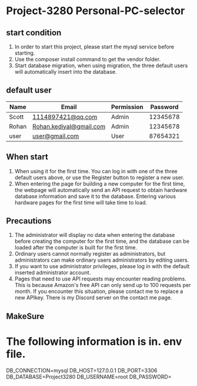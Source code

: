 # Project-3280 Personal-PC-selector
## start condition
1. In order to start this project, please start the mysql service before starting.
2. Use the composer install command to get the vendor folder.
3. Start database migration, when using migration, the three default users will automatically insert into the database.

## default user
|Name|Email|Permission|Password|
|--|--|--|--|
|Scott|1114897421@qq.com|Admin|12345678|
|Rohan|Rohan.kediyal@gmail.com|Admin|12345678|
|user|user@gmail.com|User|87654321|


## When start
1. When using it for the first time. You can log in with one of the three default users above, or use the Register button to register a new user.
2. When entering the page for building a new computer for the first time, the webpage will automatically send an API request to obtain hardware database information and save it to the database. Entering various hardware pages for the first time will take time to load. 

## Precautions
1. The administrator will display no data when entering the database before creating the computer for the first time, and the database can be loaded after the computer is built for the first time.
2. Ordinary users cannot normally register as administrators, but administrators can make ordinary users administrators by editing users.
3. If you want to use administrator privileges, please log in with the default inserted administrator account.
4. Pages that need to use API requests may encounter reading problems. This is because Amazon's free API can only send up to 100 requests per month. If you encounter this situation, please contact me to replace a new APIkey. There is my Discord server on the contact me page.

## MakeSure
# The following information is in. env file.

DB_CONNECTION=mysql
DB_HOST=127.0.0.1
DB_PORT=3306
DB_DATABASE=Project3280
DB_USERNAME=root
DB_PASSWORD=
